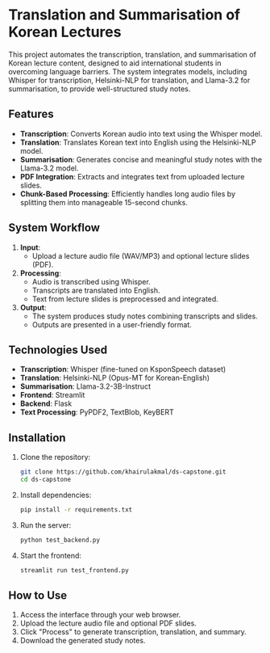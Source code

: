 # Translation and Summarisation of Korean Lectures

This project automates the transcription, translation, and summarisation of Korean lecture content, designed to aid international students in overcoming language barriers. The system integrates models, including Whisper for transcription, Helsinki-NLP for translation, and Llama-3.2 for summarisation, to provide well-structured study notes.

## Features

- **Transcription**: Converts Korean audio into text using the Whisper model.
- **Translation**: Translates Korean text into English using the Helsinki-NLP model.
- **Summarisation**: Generates concise and meaningful study notes with the Llama-3.2 model.
- **PDF Integration**: Extracts and integrates text from uploaded lecture slides.
- **Chunk-Based Processing**: Efficiently handles long audio files by splitting them into manageable 15-second chunks.

## System Workflow

1. **Input**:
   - Upload a lecture audio file (WAV/MP3) and optional lecture slides (PDF).
2. **Processing**:
   - Audio is transcribed using Whisper.
   - Transcripts are translated into English.
   - Text from lecture slides is preprocessed and integrated.
3. **Output**:
   - The system produces study notes combining transcripts and slides.
   - Outputs are presented in a user-friendly format.

## Technologies Used

- **Transcription**: Whisper (fine-tuned on KsponSpeech dataset)
- **Translation**: Helsinki-NLP (Opus-MT for Korean-English)
- **Summarisation**: Llama-3.2-3B-Instruct
- **Frontend**: Streamlit
- **Backend**: Flask
- **Text Processing**: PyPDF2, TextBlob, KeyBERT

## Installation

1. Clone the repository:
   ```bash
   git clone https://github.com/khairulakmal/ds-capstone.git
   cd ds-capstone
   ```

2. Install dependencies:
   ```bash
   pip install -r requirements.txt
   ```

3. Run the server:
   ```bash
   python test_backend.py
   ```

4. Start the frontend:
   ```bash
   streamlit run test_frontend.py
   ```

## How to Use

1. Access the interface through your web browser.
2. Upload the lecture audio file and optional PDF slides.
3. Click "Process" to generate transcription, translation, and summary.
4. Download the generated study notes.
